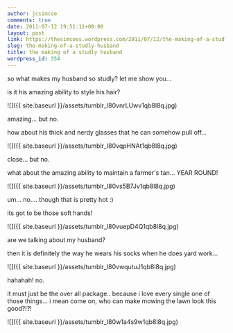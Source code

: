 ```yaml
---
author: jcsimcoe
comments: true
date: 2011-07-12 19:51:11+00:00
layout: post
link: https://thesimcoes.wordpress.com/2011/07/12/the-making-of-a-studly-husband/
slug: the-making-of-a-studly-husband
title: the making of a studly husband
wordpress_id: 354
---
```


so what makes my husband so studly? let me show you…




is it his amazing ability to style his hair?




![]({{ site.baseurl }}/assets/tumblr_l80vnrLUwv1qb8l8q.jpg)




amazing… but no.




how about his thick and nerdy glasses that he can somehow pull off…




![]({{ site.baseurl }}/assets/tumblr_l80vqpHNAt1qb8l8q.jpg)




close… but no.




what about the amazing ability to maintain a farmer's tan… YEAR ROUND!




![]({{ site.baseurl }}/assets/tumblr_l80vs5B7Jv1qb8l8q.jpg)




um… no…. though that is pretty hot :)




its got to be those soft hands!




![]({{ site.baseurl }}/assets/tumblr_l80vuepD4Q1qb8l8q.jpg)




are we talking about my husband?




then it is definitely the way he wears his socks when he does yard work…




![]({{ site.baseurl }}/assets/tumblr_l80vwqutuJ1qb8l8q.jpg)




hahahah! no.




it must just be the over all package.. because i love every single one of those things… i mean come on, who can make mowing the lawn look this good?!?!




![]({{ site.baseurl }}/assets/tumblr_l80w1a4s9w1qb8l8q.jpg)

